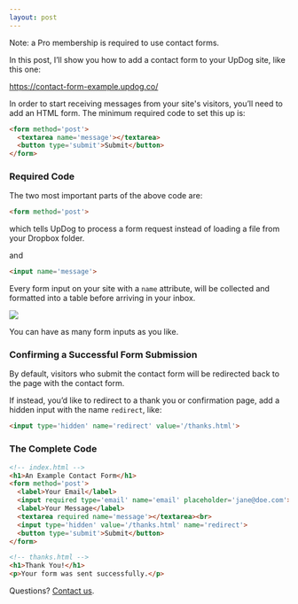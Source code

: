 ```yaml
---
layout: post
---
```


<div class='notice' style='margin-top:10px;'>
  Note: a Pro membership is required to use contact forms.
</div>

In this post, I’ll show you how to add a contact form to your UpDog site, like
this one:

<https://contact-form-example.updog.co/>

In order to start receiving messages from your site's visitors, you’ll need to
add an HTML form. The minimum required code to set this up is:

```html
<form method='post'>
  <textarea name='message'></textarea>
  <button type='submit'>Submit</button>
</form>
```

### Required Code

The two most important parts of the above code are:

```html
<form method='post'>
```

which tells UpDog to process a form request instead of loading a file from your
Dropbox folder.

and

```html
<input name='message'>
```

Every form input on your site with a `name` attribute, will be collected and formatted
into a table before arriving in your inbox.

![](https://dl.dropbox.com/s/8v69u1nuchepw3w/Screenshot%202016-10-30%2017.26.23.png?dl=0)

You can have as many form inputs as you like.

### Confirming a Successful Form Submission

By default, visitors who submit the contact form will be redirected back to the
page with the contact form.

If instead, you’d like to redirect to a thank you or confirmation page, add a
hidden input with the name `redirect`, like:

```html
<input type='hidden' name='redirect' value='/thanks.html'>
```

### The Complete Code

```html
<!-- index.html -->
<h1>An Example Contact Form</h1>
<form method='post'>
  <label>Your Email</label>
  <input required type='email' name='email' placeholder='jane@doe.com'>
  <label>Your Message</label>
  <textarea required name='message'></textarea><br>
  <input type='hidden' value='/thanks.html' name='redirect'>
  <button type='submit'>Submit</button>
</form>
```

```html
<!-- thanks.html -->
<h1>Thank You!</h1>
<p>Your form was sent successfully.</p>
```

Questions? [Contact us](/contact).
